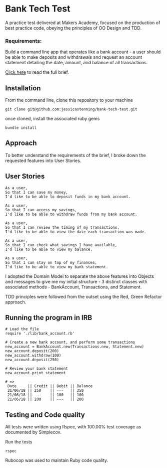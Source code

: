 # Bank Tech Test
A practice test delivered at Makers Academy, focused on the production of best practice code, obeying the principles of OO Design and TDD.

### Requirements:
Build a command line app that operates like a bank account - a user should be able to make deposits and withdrawals
and request an account statement detailing the date, amount, and balance of all transactions.

[Click here](https://github.com/makersacademy/course/blob/master/individual_challenges/bank_tech_test.md) to read the full brief.

##  Installation

From the command line, clone this repository to your machine
```
git clone git@github.com:jessicastenning/bank-tech-test.git
```
once cloned, install the associated ruby gems
```
bundle install
```
## Approach

To better understand the requirements of the brief, I broke down the requested features into User Stories.

## User Stories
```
As a user,
So that I can save my money,
I'd like to be able to deposit funds in my bank account.

As a user,
So that I can access my savings,
I'd like to be able to withdraw funds from my bank account.

As a user,
So that I can review the timing of my transactions,
I'd like to be able to view the date each transaction was made.

As a user,
So that I can check what savings I have available,
I'd like to be able to view my balance.

As a user,
So that I can stay on top of my finances,
I'd like to be able to view my bank statement.
```
I adopted the Domain Model to separate the above features into Objects and messages to give me my initial
structure - 3 distinct classes with associated methods - BankAccount, Transactions, and Statement.

TDD principles were followed from the outset using the Red, Green Refactor approach.

## Running the program in IRB
```
# Load the file
require './lib/bank_account.rb'

# Create a new bank account, and perform some transactions
new_account = BankAccount.new(Transactions.new, Statement.new)
new_account.deposit(200)
new_account.withdraw(100)
new_account.deposit(250)

# Review your bank statement
new_account.print_statement

# =>
 Date     || Credit || Debit || Balance
 21/06/18 || 250    || ---   || 350
 21/06/18 || ---    || 100   || 100
 21/06/18 || 200    || ---   || 200
```

## Testing and Code quality
All tests were written using Rspec, with 100.00% test coverage as documented by Simplecov.  

Run the tests
```
rspec
```
Rubocop was used to maintain Ruby code quality.
